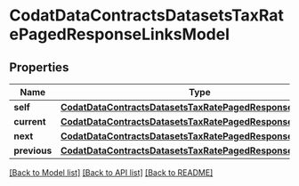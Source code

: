 # CodatDataContractsDatasetsTaxRatePagedResponseLinksModel


## Properties
Name | Type | Description | Notes
------------ | ------------- | ------------- | -------------
**self** | [**CodatDataContractsDatasetsTaxRatePagedResponseHrefModel**](CodatDataContractsDatasetsTaxRatePagedResponseHrefModel.md) |  | [optional] 
**current** | [**CodatDataContractsDatasetsTaxRatePagedResponseHrefModel**](CodatDataContractsDatasetsTaxRatePagedResponseHrefModel.md) |  | [optional] 
**next** | [**CodatDataContractsDatasetsTaxRatePagedResponseHrefModel**](CodatDataContractsDatasetsTaxRatePagedResponseHrefModel.md) |  | [optional] 
**previous** | [**CodatDataContractsDatasetsTaxRatePagedResponseHrefModel**](CodatDataContractsDatasetsTaxRatePagedResponseHrefModel.md) |  | [optional] 

[[Back to Model list]](../README.md#documentation-for-models) [[Back to API list]](../README.md#documentation-for-api-endpoints) [[Back to README]](../README.md)


